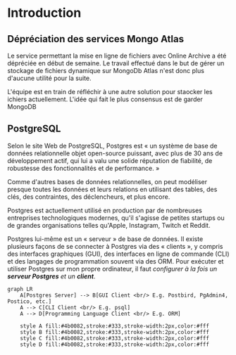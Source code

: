 # Introduction

## Dépréciation des services Mongo Atlas

Le service permettant la mise en ligne de fichiers avec Online Archive a été dépréciée en début de semaine.
Le travail effectué dans le but de gérer un stockage de fichiers dynamique sur MongoDb Atlas n'est donc plus d'aucune utilité pour la suite.

L'équipe est en train de réfléchir à une autre solution pour staocker les ichiers actuellement.
L'idée qui fait le plus consensus est de garder MongoDB 


## PostgreSQL

Selon le site Web de PostgreSQL, Postgres est « un système de base de données relationnelle objet open-source puissant, avec plus de 30 ans de développement actif, qui lui a valu une solide réputation de fiabilité, de robustesse des fonctionnalités et de performance. »

Comme d'autres bases de données relationnelles, on peut modéliser presque toutes les données et leurs relations en utilisant des tables, des clés, des contraintes, des déclencheurs, et plus encore.

Postgres est actuellement utilisé en production par de nombreuses entreprises technologiques modernes, qu'il s'agisse de petites startups ou de grandes organisations telles qu'Apple, Instagram, Twitch et Reddit.

Postgres lui-même est un « serveur » de base de données. Il existe plusieurs façons de se connecter à Postgres via des « clients », y compris des interfaces graphiques (GUI), des interfaces en ligne de commande (CLI) et des langages de programmation souvent via des ORM.
Pour exécuter et utiliser Postgres sur mon propre ordinateur, il faut *configurer à la fois un **serveur Postgres** et un **client***.

``` mermaid
graph LR
    A[Postgres Server] --> B[GUI Client <br/> E.g. Postbird, PgAdmin4, Postico, etc.]
    A --> C[CLI Client <br/> E.g. psql]
    A --> D[Programming Language Client <br/> E.g. ORM]
    
    style A fill:#4b0082,stroke:#333,stroke-width:2px,color:#fff
    style B fill:#4b0082,stroke:#333,stroke-width:2px,color:#fff
    style C fill:#4b0082,stroke:#333,stroke-width:2px,color:#fff
    style D fill:#4b0082,stroke:#333,stroke-width:2px,color:#fff
```

